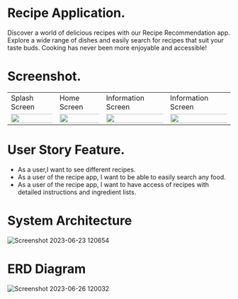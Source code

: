 # Recipe Application.
Discover a world of delicious recipes with our Recipe Recommendation app. Explore a wide range of dishes and easily search for recipes that suit your taste buds. Cooking has never been more enjoyable and accessible!
# Screenshot.
 <table>
  <tr>
    <td>Splash Screen</td>
     <td>Home Screen</td>
     <td>Information Screen</td>
     <td>Information Screen</td>
  </tr>
  <tr>
    <td><img src="https://github.com/hamxamehboob/recipe-app/assets/97390895/bf6bf06b-6406-498d-a8ec-042223779a4e.jpg" width="1000%"></img></td>
    <td><img src="https://github.com/hamxamehboob/recipe-app/assets/97390895/b1bc78c3-fb7f-453b-baea-c40301120f87.jpg" width="1000%"></img></td>
    <td><img src="https://github.com/hamxamehboob/recipe-app/assets/97390895/2cf5358b-c542-4a1b-8c4f-e0d2eb92ff9b" width="1000%"></img></td>
    <td><img src="https://github.com/hamxamehboob/recipe-app/assets/97390895/3dda959b-e220-4719-b7bf-ba350182092d" width="1000%"></img></td>
  </tr>
 </table>


# User Story Feature.
* As a user,I want to see different recipes.
* As a user of the recipe app, I want to be able to easily search any food.
* As a user of the recipe app, I want to have access of recipes with detailed instructions and ingredient lists.

# System Architecture
![Screenshot 2023-06-23 120654](https://github.com/hamxamehboob/Recipe-Recommendation-App/assets/97390895/035c7a59-7f56-402c-a994-a980d1ef6cc4)
# ERD Diagram
![Screenshot 2023-06-26 120032](https://github.com/hamxamehboob/recipe-recommendation-app/assets/97390895/b57c3d6a-2fa8-481d-b703-dccdfb665335)


